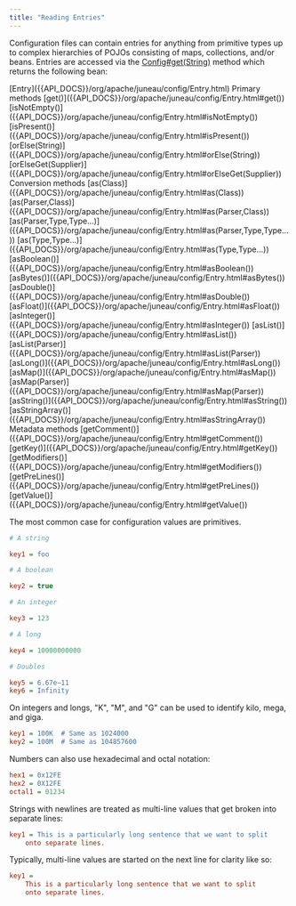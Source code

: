```yaml
---
title: "Reading Entries"
---
```


Configuration files can contain entries for anything from primitive types up to complex hierarchies of POJOs consisting of maps, collections, and/or beans.
Entries are accessed via the [Config#get(String)]({{API_DOCS}}/org/apache/juneau/config/Config.html#get(String)) method which returns the following bean:

<tree>
<node-0><java-class>[Entry]({{API_DOCS}}/org/apache/juneau/config/Entry.html)</java-class></node-0>
<node-1>Primary methods</node-1>
<node-2><java-method>[get()]({{API_DOCS}}/org/apache/juneau/config/Entry.html#get())</java-method></node-2>
<node-2><java-method>[isNotEmpty()]({{API_DOCS}}/org/apache/juneau/config/Entry.html#isNotEmpty())</java-method></node-2>
<node-2><java-method>[isPresent()]({{API_DOCS}}/org/apache/juneau/config/Entry.html#isPresent())</java-method></node-2>
<node-2><java-method>[orElse(String)]({{API_DOCS}}/org/apache/juneau/config/Entry.html#orElse(String))</java-method></node-2>
<node-2><java-method>[orElseGet(Supplier)]({{API_DOCS}}/org/apache/juneau/config/Entry.html#orElseGet(Supplier))</java-method></node-2>
<node-1>Conversion methods</node-1>
<node-2><java-method>[as(Class)]({{API_DOCS}}/org/apache/juneau/config/Entry.html#as(Class))</java-method></node-2>
<node-2><java-method>[as(Parser,Class)]({{API_DOCS}}/org/apache/juneau/config/Entry.html#as(Parser,Class))</java-method></node-2>
<node-2><java-method>[as(Parser,Type,Type...)]({{API_DOCS}}/org/apache/juneau/config/Entry.html#as(Parser,Type,Type...))</java-method></node-2>
<node-2><java-method>[as(Type,Type...)]({{API_DOCS}}/org/apache/juneau/config/Entry.html#as(Type,Type...))</java-method></node-2>
<node-2><java-method>[asBoolean()]({{API_DOCS}}/org/apache/juneau/config/Entry.html#asBoolean())</java-method></node-2>
<node-2><java-method>[asBytes()]({{API_DOCS}}/org/apache/juneau/config/Entry.html#asBytes())</java-method></node-2>
<node-2><java-method>[asDouble()]({{API_DOCS}}/org/apache/juneau/config/Entry.html#asDouble())</java-method></node-2>
<node-2><java-method>[asFloat()]({{API_DOCS}}/org/apache/juneau/config/Entry.html#asFloat())</java-method></node-2>
<node-2><java-method>[asInteger()]({{API_DOCS}}/org/apache/juneau/config/Entry.html#asInteger())</java-method></node-2>
<node-2><java-method>[asList()]({{API_DOCS}}/org/apache/juneau/config/Entry.html#asList())</java-method></node-2>
<node-2><java-method>[asList(Parser)]({{API_DOCS}}/org/apache/juneau/config/Entry.html#asList(Parser))</java-method></node-2>
<node-2><java-method>[asLong()]({{API_DOCS}}/org/apache/juneau/config/Entry.html#asLong())</java-method></node-2>
<node-2><java-method>[asMap()]({{API_DOCS}}/org/apache/juneau/config/Entry.html#asMap())</java-method></node-2>
<node-2><java-method>[asMap(Parser)]({{API_DOCS}}/org/apache/juneau/config/Entry.html#asMap(Parser))</java-method></node-2>
<node-2><java-method>[asString()]({{API_DOCS}}/org/apache/juneau/config/Entry.html#asString())</java-method></node-2>
<node-2><java-method>[asStringArray()]({{API_DOCS}}/org/apache/juneau/config/Entry.html#asStringArray())</java-method></node-2>
<node-1>Metadata methods</node-1>
<node-2><java-method>[getComment()]({{API_DOCS}}/org/apache/juneau/config/Entry.html#getComment())</java-method></node-2>
<node-2><java-method>[getKey()]({{API_DOCS}}/org/apache/juneau/config/Entry.html#getKey())</java-method></node-2>
<node-2><java-method>[getModifiers()]({{API_DOCS}}/org/apache/juneau/config/Entry.html#getModifiers())</java-method></node-2>
<node-2><java-method>[getPreLines()]({{API_DOCS}}/org/apache/juneau/config/Entry.html#getPreLines())</java-method></node-2>
<node-2><java-method>[getValue()]({{API_DOCS}}/org/apache/juneau/config/Entry.html#getValue())</java-method></node-2>
</tree>

The most common case for configuration values are primitives.

```ini
# A string

key1 = foo

# A boolean

key2 = true

# An integer

key3 = 123

# A long

key4 = 10000000000

# Doubles

key5 = 6.67e−11
key6 = Infinity
```


On integers and longs, "K", "M", and "G" can be used to identify kilo, mega, and giga.

```ini
key1 = 100K  # Same as 1024000
key2 = 100M  # Same as 104857600
```


Numbers can also use hexadecimal and octal notation:

```ini
hex1 = 0x12FE
hex2 = 0X12FE
octal1 = 01234
```


Strings with newlines are treated as multi-line values that get broken into separate lines:

```ini
key1 = This is a particularly long sentence that we want to split
    onto separate lines.
```


Typically, multi-line values are started on the next line for clarity like so:

```ini
key1 =
    This is a particularly long sentence that we want to split
    onto separate lines.

```

